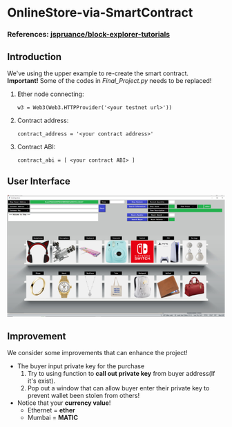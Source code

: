 # OnlineStore-via-SmartContract
### References: [jspruance/block-explorer-tutorials](https://github.com/jspruance/block-explorer-tutorials/tree/main)
## Introduction
We've using the upper example to re-create the smart contract. <br>
**Important!** Some of the codes in _Final_Project.py_ needs to be replaced! <br>
1. Ether node connecting: <br>
   ```
   w3 = Web3(Web3.HTTPProvider('<your testnet url>'))
   ```
2. Contract address: <br>
   ```
   contract_address = '<your contract address>'
   ```
3. Contract ABI: <br>
   ```
   contract_abi = [ <your contract ABI> ] 
   ```
## User Interface 
![UI](https://raw.githubusercontent.com/vd3007/OnlineStore-via-SmartContract/main/UI.png "UI")
## Improvement
We consider some improvements that can enhance the project! <br>
* The buyer input private key for the purchase <br>
  1. Try to using function to **call out private key** from buyer address(If it's exist). <br>
  2. Pop out a window that can allow buyer enter their private key to prevent wallet been stolen from others! <br>
* Notice that your **currency value**! <br>
  * Ethernet = **ether** <br>
  * Mumbai = **MATIC** <br>
